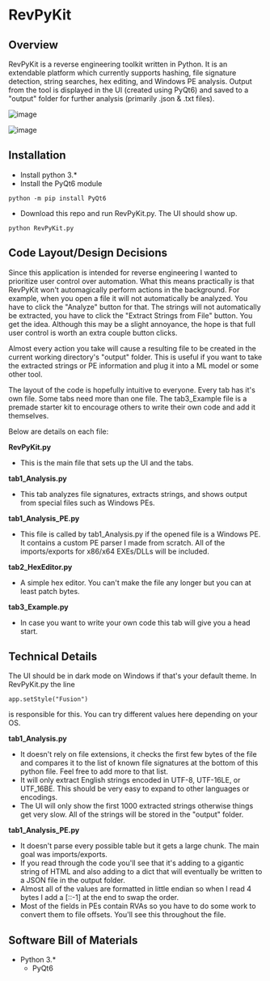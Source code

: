 # RevPyKit

## Overview
RevPyKit is a reverse engineering toolkit written in Python. It is an extendable platform which currently supports hashing, file signature detection, string searches, hex editing, and Windows PE analysis. Output from the tool is displayed in the UI (created using PyQt6) and saved to a "output" folder for further analysis (primarily .json & .txt files). 

![image](https://github.com/FiftyFiveAA/RevPyKit/assets/90160593/5d2e4adf-8461-4663-9053-fd61d1f6f2df)

![image](https://github.com/FiftyFiveAA/RevPyKit/assets/90160593/0b4d8c75-1354-4f6e-b54f-b3279f87c95f)

## Installation

* Install python 3.*
* Install the PyQt6 module
```
python -m pip install PyQt6
```
* Download this repo and run RevPyKit.py. The UI should show up.
```
python RevPyKit.py
```

## Code Layout/Design Decisions
Since this application is intended for reverse engineering I wanted to prioritize user control over automation. What this means practically is that RevPyKit won't automagically perform actions in the background. For example, when you open a file it will not automatically be analyzed. You have to click the "Analyze" button for that. The strings will not automatically be extracted, you have to click the "Extract Strings from File" button. You get the idea. Although this may be a slight annoyance, the hope is that full user control is worth an extra couple button clicks.

Almost every action you take will cause a resulting file to be created in the current working directory's "output" folder. This is useful if you want to take the extracted strings or PE information and plug it into a ML model or some other tool.

The layout of the code is hopefully intuitive to everyone. Every tab has it's own file. Some tabs need more than one file. The tab3_Example file is a premade starter kit to encourage others to write their own code and add it themselves.

Below are details on each file:

**RevPyKit.py**
* This is the main file that sets up the UI and the tabs. 

**tab1_Analysis.py**
* This tab analyzes file signatures, extracts strings, and shows output from special files such as Windows PEs.

**tab1_Analysis_PE.py**
* This file is called by tab1_Analysis.py if the opened file is a Windows PE. It contains a custom PE parser I made from scratch. All of the imports/exports for x86/x64 EXEs/DLLs will be included.

**tab2_HexEditor.py**
* A simple hex editor. You can't make the file any longer but you can at least patch bytes.

**tab3_Example.py**
* In case you want to write your own code this tab will give you a head start.

## Technical Details

The UI should be in dark mode on Windows if that's your default theme. In RevPyKit.py the line
```
app.setStyle("Fusion")
```
is responsible for this. You can try different values here depending on your OS.

**tab1_Analysis.py**
* It doesn't rely on file extensions, it checks the first few bytes of the file and compares it to the list of known file signatures at the bottom of this python file. Feel free to add more to that list.
* It will only extract English strings encoded in UTF-8, UTF-16LE, or UTF_16BE. This should be very easy to expand to other languages or encodings.
* The UI will only show the first 1000 extracted strings otherwise things get very slow. All of the strings will be stored in the "output" folder.

**tab1_Analysis_PE.py**
* It doesn't parse every possible table but it gets a large chunk. The main goal was imports/exports.
* If you read through the code you'll see that it's adding to a gigantic string of HTML and also adding to a dict that will eventually be written to a JSON file in the output folder.
* Almost all of the values are formatted in little endian so when I read 4 bytes I add a [::-1] at the end to swap the order.
* Most of the fields in PEs contain RVAs so you have to do some work to convert them to file offsets. You'll see this throughout the file.

## Software Bill of Materials
* Python 3.*
  - PyQt6
